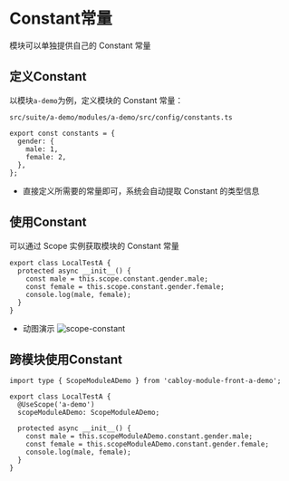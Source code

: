 # Constant常量

模块可以单独提供自己的 Constant 常量

## 定义Constant

以模块`a-demo`为例，定义模块的 Constant 常量：

`src/suite/a-demo/modules/a-demo/src/config/constants.ts`

```typescript{2-5}
export const constants = {
  gender: {
    male: 1,
    female: 2,
  },
};
```

- 直接定义所需要的常量即可，系统会自动提取 Constant 的类型信息

## 使用Constant

可以通过 Scope 实例获取模块的 Constant 常量

```typescript{3-5}
export class LocalTestA {
  protected async __init__() {
    const male = this.scope.constant.gender.male;
    const female = this.scope.constant.gender.female;
    console.log(male, female);
  }
}
```

- 动图演示
  ![scope-constant](https://cabloy-1258265067.cos.ap-shanghai.myqcloud.com/image/scope-constant.gif)

## 跨模块使用Constant

```typescript{1,4-5,8-10}
import type { ScopeModuleADemo } from 'cabloy-module-front-a-demo';

export class LocalTestA {
  @UseScope('a-demo')
  scopeModuleADemo: ScopeModuleADemo;

  protected async __init__() {
    const male = this.scopeModuleADemo.constant.gender.male;
    const female = this.scopeModuleADemo.constant.gender.female;
    console.log(male, female);
  }
}
```
